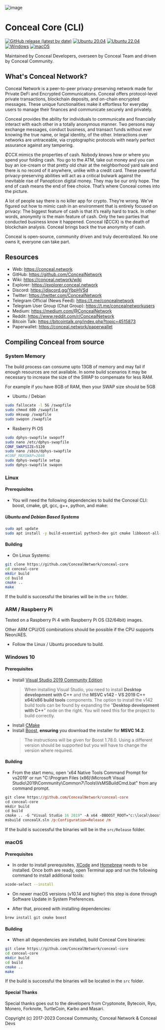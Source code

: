 ![image](https://github.com/ConcealNetwork/conceal-imagery/blob/master/logos/splash.png)

# Conceal Core (CLI)

[![GitHub release (latest by date)](https://img.shields.io/github/v/release/ConcealNetwork/conceal-core)](https://github.com/ConcealNetwork/conceal-core/releases/latest)
[![Ubuntu 20.04](https://github.com/ConcealNetwork/conceal-core/actions/workflows/ubuntu20.yml/badge.svg)](https://github.com/ConcealNetwork/conceal-core/actions/workflows/ubuntu20.yml)
[![Ubuntu 22.04](https://github.com/ConcealNetwork/conceal-core/actions/workflows/ubuntu22.yml/badge.svg)](https://github.com/ConcealNetwork/conceal-core/actions/workflows/ubuntu22.yml)
[![Windows](https://github.com/ConcealNetwork/conceal-core/actions/workflows/windows.yml/badge.svg)](https://github.com/ConcealNetwork/conceal-core/actions/workflows/windows.yml)
[![macOS](https://github.com/ConcealNetwork/conceal-core/actions/workflows/macOS.yml/badge.svg)](https://github.com/ConcealNetwork/conceal-core/actions/workflows/macOS.yml)

Maintained by Conceal Developers, overseen by Conceal Team and driven by Conceal Community.

## What's Conceal Network?

Conceal Network is a peer-to-peer privacy-preserving network made for Private DeFi and Encrypted Communications. Conceal offers protocol-level private transactions, blockchain deposits, and on-chain encrypted messages. These unique functionalities make it effortless for everyday users to manage their finances and communicate securely and privately.

Conceal provides the ability for individuals to communicate and financially interact with each other in a totally anonymous manner. Two persons may exchange messages, conduct business, and transact funds without ever knowing the true name, or legal identity, of the other. Interactions over networks are untraceable, via cryptographic protocols with nearly perfect assurance against any tampering.

₡CCX mimics the properties of cash. Nobody knows how or where you spend your folding cash. You go to the ATM, take out money and you can buy an ice-cream or that pretty old chair at the neighborhood yard sale and there is no record of it anywhere, unlike with a credit card. These powerful privacy-preserving abilities will act as a critical bulwark against the inevitable rise of Panopticon digital money. They may be our only hope. The end of cash means the end of free choice. That’s where Conceal comes into the picture.

A lot of people say there is no killer app for crypto. They’re wrong. We’ve figured out how to mimic cash in an environment that is entirely focused on privacy: The biggest feature of cash is that it’s really hard to track. In other words, anonymity is the main feature of cash. Only the two parties that conducted business know it happened. Conceal (₡CCX) is the death of blockchain analysis. Conceal brings back the true anonymity of cash.

Conceal is open-source, community driven and truly decentralized. No one owns it, everyone can take part.

## Resources

-   Web: <https://conceal.network>
-   GitHub: <https://github.com/ConcealNetwork>
-   Wiki: <https://conceal.network/wiki>
-   Explorer: <https://explorer.conceal.network>
-   Discord: <https://discord.gg/YbpHVSd>
-   Twitter: <https://twitter.com/ConcealNetwork>
-   Telegram Official (News Feed): <https://t.me/concealnetwork>
-   Telegram User Group (Chat Group): <https://t.me/concealnetworkusers>
-   Medium: <https://medium.com/@ConcealNetwork>
-   Reddit: <https://www.reddit.com/r/ConcealNetwork>
-   Bitcoin Talk: <https://bitcointalk.org/index.php?topic=4515873>
-   Paperwallet: <https://conceal.network/paperwallet>

## Compiling Conceal from source

### System Memory

The build process can consume upto 13GB of memory and may fail if enough resources are not available.
In some build scenarios it may be necessary to increase the size of the SWAP to compensate for less RAM.

For example if you have 8GB of RAM, then your SWAP size should be 5GB

-   Ubuntu / Debian

```bash
sudo fallocate -l 5G /swapfile
sudo chmod 600 /swapfile
sudo mkswap /swapfile
sudo swapon /swapfile
```

-   Rasberry Pi OS

```bash
sudo dphys-swapfile swapoff
sudo nano /etc/dphys-swapfile
CONF_SWAPSIZE=5120
sudo nano /sbin/dphys-swapfile
#CONF_MAXSWAP=2048
sudo dphys-swapfile setup
sudo dphys-swapfile swapon
```

### Linux

#### Prerequisites

-   You will need the following dependencies to build the Conceal CLI: boost, cmake, git, gcc, g++, python, and make:

##### Ubuntu and Debian Based Systems

```bash
sudo apt update
sudo apt install -y build-essential python3-dev git cmake libboost-all-dev
```

#### Building

-   On Linux Systems:

```bash
git clone https://github.com/ConcealNetwork/conceal-core
cd conceal-core
mkdir build
cd build
cmake ..
make
```

If the build is successful the binaries will be in the `src` folder.

### ARM / Raspberry Pi

Tested on a Raspberry Pi 4 with Raspberry Pi OS (32/64bit) images.

Other ARM CPU/OS combinations should be possible if the CPU supports Neon/AES.

-   Follow the Linux / Ubuntu procedure to build.

### Windows 10

#### Prerequisites

-   Install [Visual Studio 2019 Community Edition](https://visualstudio.microsoft.com/thank-you-downloading-visual-studio/?sku=Community&rel=16)
    > When installing Visual Studio, you need to install **Desktop development with C++** and the **MSVC v142 - VS 2019 C++ x64/x86 build tools** components. The option to install the v142 build tools can be found by expanding the "**Desktop development with C++**" node on the right. You will need this for the project to build correctly.
-   Install [CMake](https://cmake.org/download/)
-   Install [Boost](https://sourceforge.net/projects/boost/files/boost-binaries/1.78.0/boost_1_78_0-msvc-14.2-64.exe/download), **ensuring** you download the installer for **MSVC 14.2**. 
    > The instructions will be given for Boost 1.78.0. Using a different version should be supported but you will have to change the version where required.

#### Building

-   From the start menu, open 'x64 Native Tools Command Prompt for vs2019' or run "C:\\Program Files (x86)\\Microsoft Visual Studio\\2019\\Community\\Common7\\Tools\\VsMSBuildCmd.bat" from any command prompt.

```ps
git clone https://github.com/ConcealNetwork/conceal-core
cd conceal-core
mkdir build
cd build
cmake .. -G "Visual Studio 16 2019" -A x64 -DBOOST_ROOT="c:\local\boost_1_78_0"
msbuild concealX.sln /p:Configuration=Release /m
```

If the build is successful the binaries will be in the `src/Release` folder.

### macOS

#### Prerequisites

-   In order to install prerequisites, [XCode](https://developer.apple.com/xcode/) and [Homebrew](https://brew.sh/) needs to be installed.
    Once both are ready, open Terminal app and run the following command to install additional tools:

```bash
xcode-select --install
```

-   On newer macOS versions (v10.14 and higher) this step is done through Software Update in System Preferences.

-   After that, proceed with installing dependencies:

```bash
brew install git cmake boost
```

#### Building

-   When all dependencies are installed, build Conceal Core binaries:

```bash
git clone https://github.com/ConcealNetwork/conceal-core
cd conceal-core
mkdir build
cd build
cmake ..
make
```

If the build is successful the binaries will be located in the `src` folder.

#### Special Thanks

Special thanks goes out to the developers from Cryptonote, Bytecoin, Ryo, Monero, Forknote, TurtleCoin, Karbo and Masari.


Copyright (c) 2017-2023 Conceal Community, Conceal Network & Conceal Devs

